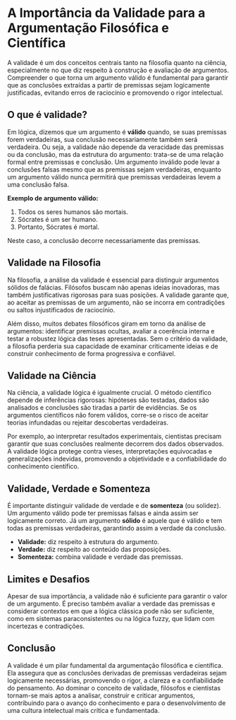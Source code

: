 # A Importância da Validade para a Argumentação Filosófica e Científica

A validade é um dos conceitos centrais tanto na filosofia quanto na ciência, especialmente no que diz respeito à construção e avaliação de argumentos. Compreender o que torna um argumento válido é fundamental para garantir que as conclusões extraídas a partir de premissas sejam logicamente justificadas, evitando erros de raciocínio e promovendo o rigor intelectual.

## O que é validade?

Em lógica, dizemos que um argumento é **válido** quando, se suas premissas forem verdadeiras, sua conclusão necessariamente também será verdadeira. Ou seja, a validade não depende da veracidade das premissas ou da conclusão, mas da estrutura do argumento: trata-se de uma relação formal entre premissas e conclusão. Um argumento inválido pode levar a conclusões falsas mesmo que as premissas sejam verdadeiras, enquanto um argumento válido nunca permitirá que premissas verdadeiras levem a uma conclusão falsa.

**Exemplo de argumento válido:**

1. Todos os seres humanos são mortais.  
2. Sócrates é um ser humano.  
3. Portanto, Sócrates é mortal.

Neste caso, a conclusão decorre necessariamente das premissas.

## Validade na Filosofia

Na filosofia, a análise da validade é essencial para distinguir argumentos sólidos de falácias. Filósofos buscam não apenas ideias inovadoras, mas também justificativas rigorosas para suas posições. A validade garante que, ao aceitar as premissas de um argumento, não se incorra em contradições ou saltos injustificados de raciocínio.

Além disso, muitos debates filosóficos giram em torno da análise de argumentos: identificar premissas ocultas, avaliar a coerência interna e testar a robustez lógica das teses apresentadas. Sem o critério da validade, a filosofia perderia sua capacidade de examinar criticamente ideias e de construir conhecimento de forma progressiva e confiável.

## Validade na Ciência

Na ciência, a validade lógica é igualmente crucial. O método científico depende de inferências rigorosas: hipóteses são testadas, dados são analisados e conclusões são tiradas a partir de evidências. Se os argumentos científicos não forem válidos, corre-se o risco de aceitar teorias infundadas ou rejeitar descobertas verdadeiras.

Por exemplo, ao interpretar resultados experimentais, cientistas precisam garantir que suas conclusões realmente decorrem dos dados observados. A validade lógica protege contra vieses, interpretações equivocadas e generalizações indevidas, promovendo a objetividade e a confiabilidade do conhecimento científico.

## Validade, Verdade e Somenteza

É importante distinguir validade de verdade e de **somenteza** (ou solidez). Um argumento válido pode ter premissas falsas e ainda assim ser logicamente correto. Já um argumento **sólido** é aquele que é válido e tem todas as premissas verdadeiras, garantindo assim a verdade da conclusão.

- **Validade:** diz respeito à estrutura do argumento.
- **Verdade:** diz respeito ao conteúdo das proposições.
- **Somenteza:** combina validade e verdade das premissas.

## Limites e Desafios

Apesar de sua importância, a validade não é suficiente para garantir o valor de um argumento. É preciso também avaliar a verdade das premissas e considerar contextos em que a lógica clássica pode não ser suficiente, como em sistemas paraconsistentes ou na lógica fuzzy, que lidam com incertezas e contradições.

## Conclusão

A validade é um pilar fundamental da argumentação filosófica e científica. Ela assegura que as conclusões derivadas de premissas verdadeiras sejam logicamente necessárias, promovendo o rigor, a clareza e a confiabilidade do pensamento. Ao dominar o conceito de validade, filósofos e cientistas tornam-se mais aptos a analisar, construir e criticar argumentos, contribuindo para o avanço do conhecimento e para o desenvolvimento de uma cultura intelectual mais crítica e fundamentada.